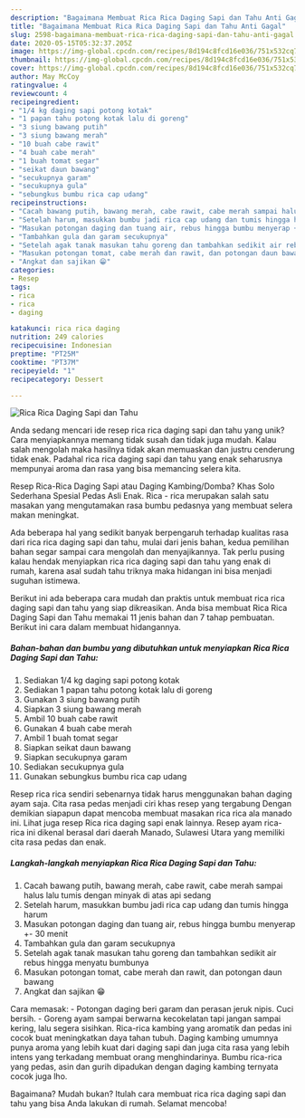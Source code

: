 ```yaml
---
description: "Bagaimana Membuat Rica Rica Daging Sapi dan Tahu Anti Gagal"
title: "Bagaimana Membuat Rica Rica Daging Sapi dan Tahu Anti Gagal"
slug: 2598-bagaimana-membuat-rica-rica-daging-sapi-dan-tahu-anti-gagal
date: 2020-05-15T05:32:37.205Z
image: https://img-global.cpcdn.com/recipes/8d194c8fcd16e036/751x532cq70/rica-rica-daging-sapi-dan-tahu-foto-resep-utama.jpg
thumbnail: https://img-global.cpcdn.com/recipes/8d194c8fcd16e036/751x532cq70/rica-rica-daging-sapi-dan-tahu-foto-resep-utama.jpg
cover: https://img-global.cpcdn.com/recipes/8d194c8fcd16e036/751x532cq70/rica-rica-daging-sapi-dan-tahu-foto-resep-utama.jpg
author: May McCoy
ratingvalue: 4
reviewcount: 4
recipeingredient:
- "1/4 kg daging sapi potong kotak"
- "1 papan tahu potong kotak lalu di goreng"
- "3 siung bawang putih"
- "3 siung bawang merah"
- "10 buah cabe rawit"
- "4 buah cabe merah"
- "1 buah tomat segar"
- "seikat daun bawang"
- "secukupnya garam"
- "secukupnya gula"
- "sebungkus bumbu rica cap udang"
recipeinstructions:
- "Cacah bawang putih, bawang merah, cabe rawit, cabe merah sampai halus lalu tumis dengan minyak di atas api sedang"
- "Setelah harum, masukkan bumbu jadi rica cap udang dan tumis hingga harum"
- "Masukan potongan daging dan tuang air, rebus hingga bumbu menyerap +- 30 menit"
- "Tambahkan gula dan garam secukupnya"
- "Setelah agak tanak masukan tahu goreng dan tambahkan sedikit air rebus hingga menyatu bumbunya"
- "Masukan potongan tomat, cabe merah dan rawit, dan potongan daun bawang"
- "Angkat dan sajikan 😁"
categories:
- Resep
tags:
- rica
- rica
- daging

katakunci: rica rica daging 
nutrition: 249 calories
recipecuisine: Indonesian
preptime: "PT25M"
cooktime: "PT37M"
recipeyield: "1"
recipecategory: Dessert

---
```



![Rica Rica Daging Sapi dan Tahu](https://img-global.cpcdn.com/recipes/8d194c8fcd16e036/751x532cq70/rica-rica-daging-sapi-dan-tahu-foto-resep-utama.jpg)

Anda sedang mencari ide resep rica rica daging sapi dan tahu yang unik? Cara menyiapkannya memang tidak susah dan tidak juga mudah. Kalau salah mengolah maka hasilnya tidak akan memuaskan dan justru cenderung tidak enak. Padahal rica rica daging sapi dan tahu yang enak seharusnya mempunyai aroma dan rasa yang bisa memancing selera kita.

Resep Rica-Rica Daging Sapi atau Daging Kambing/Domba? Khas Solo Sederhana Spesial Pedas Asli Enak. Rica - rica merupakan salah satu masakan yang mengutamakan rasa bumbu pedasnya yang membuat selera makan meningkat.

Ada beberapa hal yang sedikit banyak berpengaruh terhadap kualitas rasa dari rica rica daging sapi dan tahu, mulai dari jenis bahan, kedua pemilihan bahan segar sampai cara mengolah dan menyajikannya. Tak perlu pusing kalau hendak menyiapkan rica rica daging sapi dan tahu yang enak di rumah, karena asal sudah tahu triknya maka hidangan ini bisa menjadi suguhan istimewa.


Berikut ini ada beberapa cara mudah dan praktis untuk membuat rica rica daging sapi dan tahu yang siap dikreasikan. Anda bisa membuat Rica Rica Daging Sapi dan Tahu memakai 11 jenis bahan dan 7 tahap pembuatan. Berikut ini cara dalam membuat hidangannya.

<!--inarticleads1-->

##### Bahan-bahan dan bumbu yang dibutuhkan untuk menyiapkan Rica Rica Daging Sapi dan Tahu:

1. Sediakan 1/4 kg daging sapi potong kotak
1. Sediakan 1 papan tahu potong kotak lalu di goreng
1. Gunakan 3 siung bawang putih
1. Siapkan 3 siung bawang merah
1. Ambil 10 buah cabe rawit
1. Gunakan 4 buah cabe merah
1. Ambil 1 buah tomat segar
1. Siapkan seikat daun bawang
1. Siapkan secukupnya garam
1. Sediakan secukupnya gula
1. Gunakan sebungkus bumbu rica cap udang


Resep rica rica sendiri sebenarnya tidak harus menggunakan bahan daging ayam saja. Cita rasa pedas menjadi ciri khas resep yang tergabung Dengan demikian siapapun dapat mencoba membuat masakan rica rica ala manado ini. Lihat juga resep Rica rica daging sapi enak lainnya. Resep ayam rica-rica ini dikenal berasal dari daerah Manado, Sulawesi Utara yang memiliki cita rasa pedas dan enak. 

<!--inarticleads2-->

##### Langkah-langkah menyiapkan Rica Rica Daging Sapi dan Tahu:

1. Cacah bawang putih, bawang merah, cabe rawit, cabe merah sampai halus lalu tumis dengan minyak di atas api sedang
1. Setelah harum, masukkan bumbu jadi rica cap udang dan tumis hingga harum
1. Masukan potongan daging dan tuang air, rebus hingga bumbu menyerap +- 30 menit
1. Tambahkan gula dan garam secukupnya
1. Setelah agak tanak masukan tahu goreng dan tambahkan sedikit air rebus hingga menyatu bumbunya
1. Masukan potongan tomat, cabe merah dan rawit, dan potongan daun bawang
1. Angkat dan sajikan 😁


Cara memasak: - Potongan daging beri garam dan perasan jeruk nipis. Cuci bersih. - Goreng ayam sampai berwarna kecokelatan tapi jangan sampai kering, lalu segera sisihkan. Rica-rica kambing yang aromatik dan pedas ini cocok buat meningkatkan daya tahan tubuh. Daging kambing umumnya punya aroma yang lebih kuat dari daging sapi dan juga cita rasa yang lebih intens yang terkadang membuat orang menghindarinya. Bumbu rica-rica yang pedas, asin dan gurih dipadukan dengan daging kambing ternyata cocok juga lho. 

Bagaimana? Mudah bukan? Itulah cara membuat rica rica daging sapi dan tahu yang bisa Anda lakukan di rumah. Selamat mencoba!
